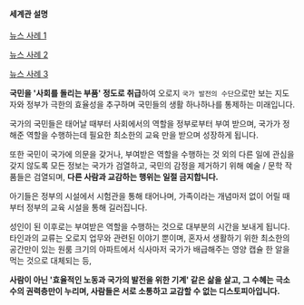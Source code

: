 #### 세계관 설명
[뉴스 사례 1](https://www.hani.co.kr/arti/society/society_general/954758.html)

[뉴스 사례 2](https://www.ytn.co.kr/_ln/0104_201903131615065814)

[뉴스 사례 3](https://www.news1.kr/articles/3997730)

**국민을 '사회를 돌리는 부품' 정도로 취급**하여 오로지 `국가 발전의 수단`으로만 보는 지도자와 정부가 극한의 효율성을 추구하며 국민들의 생활 하나하나를 통제하는 미래입니다. 

국가의 국민들은 태어날 때부터 사회에서의 역할을 정부로부터 부여 받으며, 국가가 정해준 역할을 수행하는데 필요한 최소한의 교육 만을 받으며 성장하게 됩니다. 

또한 국민이 국가에 의문을 갖거나, 부여받은 역할을 수행하는 것 외의 다른 일에 관심을 갖지 않도록 모든 정보는 국가가 검열하고, 국민의 감정을 제거하기 위해 예술 / 문학 작품들은 검열되며, **다른 사람과 교감하는 행위는 일절 금지합니다.** 

아기들은 정부의 시설에서 시험관을 통해 태어나며,
가족이라는 개념마저 없이 어릴 때부터 정부의 교육 시설을 통해 길러집니다.

성인이 된 이후로는 부여받은 역할을 수행하는 것으로 대부분의 시간을 보내게 됩니다.
타인과의 교류는 오로지 업무와 관련된 이야기 뿐이며, 
혼자서 생활하기 위한 최소한의 공간만이 있는 원룸 크기의 아파트에서 
식사마저 국가가 배급해주는 영양 캡슐 한 알을 먹는 것으로 대체되는 등,

**사람이 아닌 '효율적인 노동과 국가의 발전을 위한 기계' 같은 삶을 살고,
그 수혜는 극소수의 권력층만이 누리며,
사람들은 서로 소통하고 교감할 수 없는 디스토피아입니다.**

